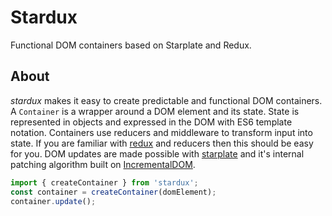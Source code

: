 # Stardux

Functional DOM containers based on Starplate and Redux.

## About

*stardux* makes it easy to create predictable and functional DOM containers.
A `Container` is a wrapper around a DOM element and its state. State is
represented in objects and expressed in the DOM with ES6 template
notation. Containers use reducers and middleware to transform input
into state. If you are familiar with
[redux](https://github.com/rackt/redux) and reducers then this should be
easy for you. DOM updates are made possible with
[starplate](https://github.com/littlstar/starplate) and it's internal
patching algorithm built on
[IncrementalDOM](https://github.com/google/incremental-dom).

```js
import { createContainer } from 'stardux';
const container = createContainer(domElement);
container.update();
```
